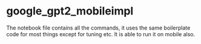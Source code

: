 # google_gpt2_mobileimpl
The notebook file contains all the commands, it uses the same boilerplate code for most things except for tuning etc.
It is able to run it on mobile also.
